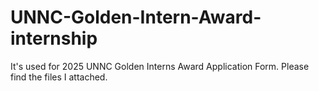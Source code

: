 # UNNC-Golden-Intern-Award-internship
It's used for 2025 UNNC Golden Interns Award Application Form.
Please find the files I attached.
